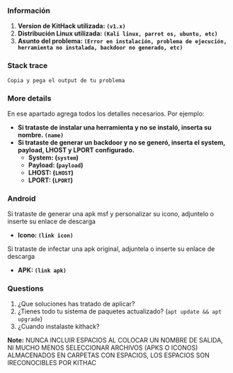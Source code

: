 ### Información
1. **Version de KitHack utilizada: `(v1.x)`** 
2. **Distribución Linux utilizada: `(Kali linux, parrot os, ubuntu, etc)`**
3. **Asunto del problema: `(Error en instalación, problema de ejecución, herramienta no instalada, backdoor no generado, etc)`**

### Stack trace
```
Copia y pega el output de tu problema
```

### More details
En ese apartado agrega todos los detalles necesarios. Por ejemplo:

- **Si trataste de instalar una herramienta y no se instaló, inserta su nombre. `(name)`**
- **Si trataste de generar un backdoor y no se generó, inserta el system, payload, LHOST y LPORT configurado.**
  - **System: (`system`)**
  - **Payload: (`payload`)**
  - **LHOST: (`LHOST`)**
  - **LPORT: (`LPORT`)**

### Android
Si trataste de generar una apk msf y personalizar su icono, adjuntelo o inserte su enlace de descarga 
- **Icono: `(link icon)`**

Si trataste de infectar una apk original, adjuntela o inserte su enlace de descarga 
- **APK: `(link apk)`**

### Questions
1. ¿Que soluciones has tratado de aplicar?
2. ¿Tienes todo tu sistema de paquetes actualizado? (`apt update && apt upgrade`)
2. ¿Cuando instalaste kithack?

**Note:** NUNCA INCLUIR ESPACIOS AL COLOCAR UN NOMBRE DE SALIDA, NI MUCHO MENOS SELECCIONAR ARCHIVOS (APKS O ICONOS) ALMACENADOS EN CARPETAS CON ESPACIOS, LOS ESPACIOS SON IRECONOCIBLES POR KITHAC
